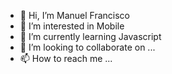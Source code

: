 - 👋 Hi, I’m Manuel Francisco
- 👀 I’m interested in Mobile
- 🌱 I’m currently learning Javascript
- 💞️ I’m looking to collaborate on ...
- 📫 How to reach me ...

<!---
tecnofence/tecnofence is a ✨ special ✨ repository because its `README.md` (this file) appears on your GitHub profile.
You can click the Preview link to take a look at your changes.
--->
